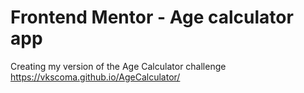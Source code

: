 # Frontend Mentor - Age calculator app

Creating my version of the Age Calculator challenge
https://vkscoma.github.io/AgeCalculator/
